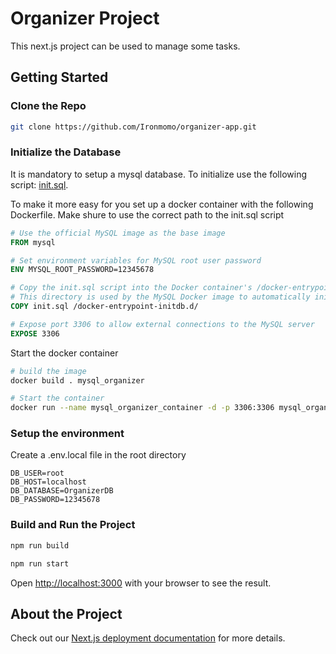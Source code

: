 # Organizer Project
This next.js project can be used to manage some tasks.

## Getting Started

### Clone the Repo
```bash
git clone https://github.com/Ironmomo/organizer-app.git
```

### Initialize the Database

It is mandatory to setup a mysql database. To initialize use the following script: [init.sql](db/init.sql).

To make it more easy for you set up a docker container with the following Dockerfile. Make shure to use the correct path to the init.sql script

```Dockerfile
# Use the official MySQL image as the base image
FROM mysql

# Set environment variables for MySQL root user password
ENV MYSQL_ROOT_PASSWORD=12345678

# Copy the init.sql script into the Docker container's /docker-entrypoint-initdb.d/ directory
# This directory is used by the MySQL Docker image to automatically initialize databases during container startup
COPY init.sql /docker-entrypoint-initdb.d/

# Expose port 3306 to allow external connections to the MySQL server
EXPOSE 3306
```

Start the docker container
```bash
# build the image
docker build . mysql_organizer

# Start the container
docker run --name mysql_organizer_container -d -p 3306:3306 mysql_organizer
```

### Setup the environment

Create a .env.local file in the root directory
```
DB_USER=root
DB_HOST=localhost
DB_DATABASE=OrganizerDB
DB_PASSWORD=12345678
```

### Build and Run the Project

```bash
npm run build

npm run start
```

Open [http://localhost:3000](http://localhost:3000) with your browser to see the result.

## About the Project

Check out our [Next.js deployment documentation](https://nextjs.org/docs/deployment) for more details.
